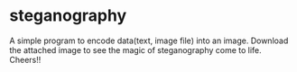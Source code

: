 # steganography
 A simple program to encode data(text, image file) into an image.
 Download the attached image to see the magic of steganography come to life.
 Cheers!!
